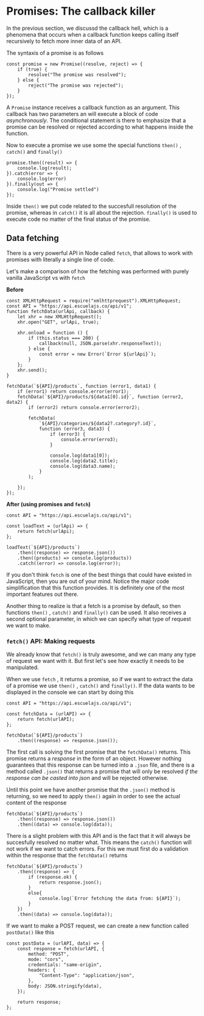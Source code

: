 # Promises: The callback killer

In the previous section, we discussd the callback hell, which is a phenomena that occurs when a callback function keeps calling itself recursively to fetch more inner data of an API. 

The syntaxis of a promise is as follows

```
const promise = new Promise((resolve, reject) => {
	if (true) {
		resolve("The promise was resolved");
	} else {
		reject("The promise was rejected");
	}
});
```

A `Promise` instance receives a callback function as an argument. This callback has two parameters an will execute a block of code *asynchronously*. The conditional statement is there to emphasize that a promise can be resolved or rejected according to what happens inside the function. 

Now to execute a promise we use some the special functions `then()` , `catch()` and `finally()`

```
promise.then((result) => {
	console.log(result);
}).catch(error => {
    console.log(error)
}).finally(out => {
    console.log("Promise settled")
});
```
Inside `then()` we put code related to the succesfull resolution of the promise, whereas in `catch()` it is all about the rejection. `finally()` is used to execute code no matter of the final status of the promise. 


## Data fetching
There is a very powerful API in Node called `fetch`, that allows to work with promises with literally a single line of code. 

Let's make a comparison of how the fetching was performed with purely vanilla JavaScript vs with `fetch`


**Before**

```
const XMLHttpRequest = require("xmlhttprequest").XMLHttpRequest;
const API = "https://api.escuelajs.co/api/v1";
function fetchData(urlApi, callback) {
	let xhr = new XMLHttpRequest();
	xhr.open("GET", urlApi, true);

	xhr.onload = function () {
		if (this.status === 200) {
			callback(null, JSON.parse(xhr.responseText));
		} else {
			const error = new Error(`Error ${urlApi}`);
		}
	};
	xhr.send();
}

fetchData(`${API}/products`, function (error1, data1) {
	if (error1) return console.error(error1);
	fetchData(`${API}/products/${data1[0].id}`, function (error2, data2) {
		if (error2) return console.error(error2);

		fetchData(
			`${API}/categories/${data2?.category?.id}`,
			function (error3, data3) {
				if (error3) {
					console.error(erro3);
				}

                console.log(data1[0]);
                console.log(data2.title);
                console.log(data3.name);
			}
		);

	});
});
```

**After (using promises and `fetch`)**
```
const API = "https://api.escuelajs.co/api/v1";

const loadText = (urlApi) => {
	return fetch(urlApi);
};

loadText(`${API}/products`)
	.then((response) => response.json())
	.then((products) => console.log(products))
	.catch((error) => console.log(error));

```

If you don't think `fetch` is one of the best things that could have existed in JavaScript, then you are out of your mind. Notice the major code simplification that this function provides. It is definitely one of the most important features out there. 

Another thing to realize is that a fetch is a promise by default, so then functions `then()` , `catch()` and `finally()` can be used. It also receives a second optional parameter, in which we can specify what type of request we want to make. 

### `fetch()` API: Making requests
We already know that `fetch()` is truly awesome, and we can many any type of request we want with it. But first let's see how exactly it needs to be manipulated.

When we use `fetch` , it returns a promise, so if we want to extract the data of a promise we use `then()` , `catch()` and `finally()`. If the data wants to be displayed in the console we can start by doing this

```
const API = "https://api.escuelajs.co/api/v1";

const fetchData = (urlAPI) => {
	return fetch(urlAPI);
};

fetchData(`${API}/products`)
	.then((response) => response.json());
```

The first call is solving the first promise that the `fetchData()` returns. This promise returns a *response* in the form of an object. However nothing guarantees that this response can be turned into a `.json` file, and there is a method called `.json()` that returns a promise that will only be resolved *if the response can be casted into json* and will be rejected otherwise. 

Until this point we have another promise that the `.json()` method is returning, so we need to apply `then()` again in order to see the actual content of the response

```
fetchData(`${API}/products`)
	.then((response) => response.json())
	.then((data) => console.log(data));
```
There is a slight problem with this API and is the fact that it will always be succesfully resolved no matter what. This means the `catch()` function will not work if we want to catch errors. For this we must first do a validation within the response that the `fetchData()` returns

```
fetchData(`${API}/products`)
	.then((response) => {
		if (response.ok) {
			return response.json();
		}
        else{
            console.log(`Error fetching the data from: ${API}`);
        }
	})
	.then((data) => console.log(data));
```

If we want to make a POST request, we can create a new function called `postData()` like this

```
const postData = (urlAPI, data) => {
	const response = fetch(urlAPI, {
		method: "POST",
		mode: "cors",
		credentials: "same-origin",
		headers: {
			"Content-Type": "application/json",
		},
		body: JSON.stringify(data),
	});

	return response;
};
```








